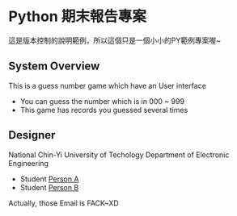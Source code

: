 # Python 期末報告專案
這是版本控制的說明範例，所以這個只是一個小小的PY範例專案喔~

## System Overview
This is a guess number game which have an User interface
- You can guess the number which is in 000 ~ 999
- This game has records you guessed several times

## Designer
National Chin-Yi University of Techology Department of Electronic Engineering
- Student [Person A](mailto:personA@e613.ncut.edu.tw)
- Student [Person B](mailto:personA@e613.ncut.edu.tw)

Actually, those Email is FACK~XD